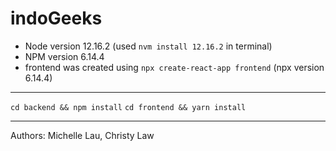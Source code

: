 # indoGeeks

- Node version 12.16.2 (used `nvm install 12.16.2` in terminal)
- NPM version 6.14.4 
- frontend was created using `npx create-react-app frontend` (npx version 6.14.4)

---

`cd backend && npm install`
`cd frontend && yarn install`

---
Authors: Michelle Lau, Christy Law



